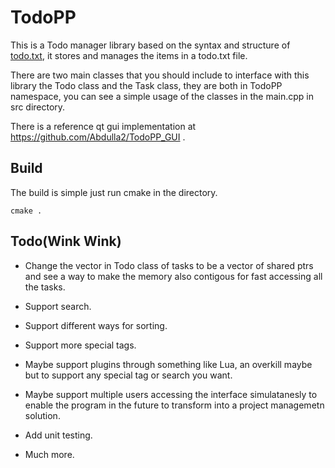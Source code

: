 # TodoPP 

This is a Todo manager library based on the syntax and structure of [todo.txt](http://todotxt.org/), it stores and manages the items in a todo.txt file.

There are two main classes that you should include to interface with this library the Todo class and the Task class, they are both in TodoPP namespace, you can see a simple usage of the classes in the main.cpp in src directory.

There is a reference qt gui implementation at https://github.com/Abdulla2/TodoPP_GUI .

## Build

The build is simple just run cmake in the directory.

```
cmake .
```

## Todo(Wink Wink)

* Change the vector in Todo class of tasks to be a vector of shared ptrs and see a way to make the memory also contigous for fast accessing all the tasks.

* Support search.

* Support different ways for sorting.

* Support more special tags.

* Maybe support plugins through something like Lua, an overkill maybe but to support any special tag or search you want.

* Maybe support multiple users accessing the interface simulatanesly to enable the program in the future to transform into a project managemetn solution.

* Add unit testing.

* Much more.

